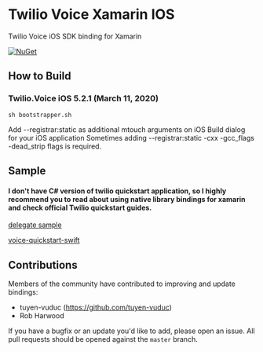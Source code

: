 # Twilio Voice Xamarin IOS

Twilio Voice iOS SDK binding for Xamarin

[![NuGet][nuget-img]][nuget-link]

[nuget-img]: https://img.shields.io/badge/nuget-5.2.1-blue.svg
[nuget-link]: https://www.nuget.org/packages/Twilio.Voice.iOS.XamarinBinding

## How to Build

### Twilio.Voice iOS 5.2.1 (March 11, 2020)
```
sh bootstrapper.sh
```

Add --registrar:static as additional mtouch arguments on iOS Build dialog for your iOS application
Sometimes adding --registrar:static -cxx -gcc_flags -dead_strip flags is required.

## Sample

####  I don't have C# version of twilio quickstart application, so I highly recommend you to read about using native library bindings for xamarin and check official Twilio quickstart guides.

[delegate sample](sample)

[voice-quickstart-swift](https://github.com/twilio/voice-quickstart-swift)

## Contributions

Members of the community have contributed to improving and update bindings:

- tuyen-vuduc (https://github.com/tuyen-vuduc)
- Rob Harwood

If you have a bugfix or an update you'd like to add, please open an issue. 
All pull requests should be opened against the `master` branch.
